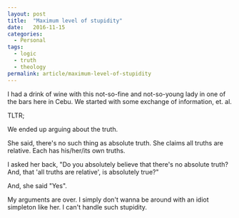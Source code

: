 ```yaml
---
layout: post
title:  "Maximum level of stupidity"
date:   2016-11-15
categories:
  - Personal
tags:
  - logic
  - truth
  - theology
permalink: article/maximum-level-of-stupidity
---
```


I had a drink of wine with this not-so-fine and not-so-young lady in one
of the bars here in Cebu. We started with some exchange of information,
et. al.

TLTR;

We ended up arguing about the truth.

She said, there's no such thing as absolute truth. She claims all truths
are relative. Each has his/her/its own truths.

I asked her back, "Do you absolutely believe that there's no absolute
truth? And, that 'all truths are relative', is absolutely true?"

And, she said "Yes".

My arguments are over. I simply don't wanna be around with an idiot
simpleton like her. I can't handle such stupidity.
